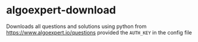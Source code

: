 # algoexpert-download
Downloads all questions and solutions using python from https://www.algoexpert.io/questions provided the `AUTH_KEY` in the config file
